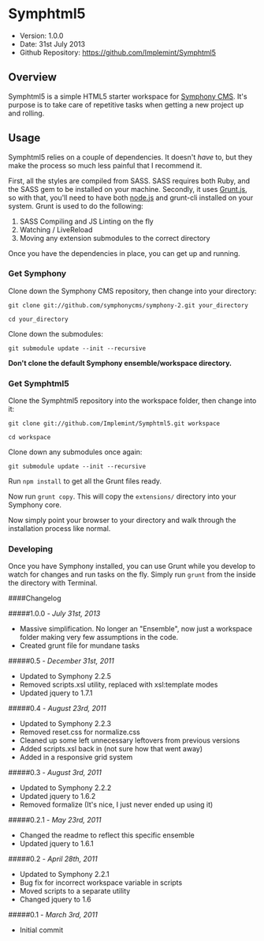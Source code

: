 # Symphtml5 #

- Version: 1.0.0
- Date: 31st July 2013
- Github Repository: <https://github.com/Implemint/Symphtml5>


## Overview

Symphtml5 is a simple HTML5 starter workspace for [Symphony CMS](http://symphony-cms.com/). It's purpose is to take care of repetitive tasks when getting a new project up and rolling.

## Usage

Symphtml5 relies on a couple of dependencies. It doesn't *have* to, but they make the process so much less painful that I recommend it.

First, all the styles are compiled from SASS. SASS requires both Ruby, and the SASS gem to be installed on your machine. Secondly, it uses [Grunt.js](http://gruntjs.com/), so with that, you'll need to have both [node.js](http://nodejs.org/) and grunt-cli installed on your system. Grunt is used to do the following:

 1. SASS Compiling and JS Linting on the fly
 2. Watching / LiveReload
 3. Moving any extension submodules to the correct directory

Once you have the dependencies in place, you can get up and running.

### Get Symphony

Clone down the Symphony CMS repository, then change into your directory:

`git clone git://github.com/symphonycms/symphony-2.git your_directory`

`cd your_directory`

Clone down the submodules:

`git submodule update --init --recursive`

**Don't clone the default Symphony ensemble/workspace directory.**

### Get Symphtml5

Clone the Symphtml5 repository into the workspace folder, then change into it:

`git clone git://github.com/Implemint/Symphtml5.git workspace`

`cd workspace`

Clone down any submodules once again:

`git submodule update --init --recursive`

Run `npm install` to get all the Grunt files ready.

Now run `grunt copy`. This will copy the `extensions/` directory into your Symphony core.

Now simply point your browser to your directory and walk through the installation process like normal.

### Developing

Once you have Symphony installed, you can use Grunt while you develop to watch for changes and run tasks on the fly. Simply run `grunt` from the inside the directory with Terminal.

####Changelog

#####1.0.0 - *July 31st, 2013*

 * Massive simplification. No longer an "Ensemble", now just a workspace folder making very few assumptions in the code.
 * Created grunt file for mundane tasks

#####0.5 - *December 31st, 2011*

 * Updated to Symphony 2.2.5
 * Removed scripts.xsl utility, replaced with xsl:template modes
 * Updated jquery to 1.7.1

#####0.4 - *August 23rd, 2011*

 * Updated to Symphony 2.2.3
 * Removed reset.css for normalize.css
 * Cleaned up some left unnecessary leftovers from previous versions
 * Added scripts.xsl back in (not sure how that went away)
 * Added in a responsive grid system

#####0.3 - *August 3rd, 2011*

 * Updated to Symphony 2.2.2
 * Updated jquery to 1.6.2
 * Removed formalize (It's nice, I just never ended up using it)

#####0.2.1 - *May 23rd, 2011*

 * Changed the readme to reflect this specific ensemble
 * Updated jquery to 1.6.1

#####0.2 - *April 28th, 2011*

 * Updated to Symphony 2.2.1
 * Bug fix for incorrect workspace variable in scripts
 * Moved scripts to a separate utility
 * Changed jquery to 1.6

#####0.1 - *March 3rd, 2011*

 * Initial commit